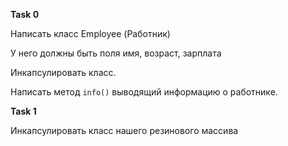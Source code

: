 **Task 0** 

Написать класс Employee (Работник)

У него должны быть поля имя, возраст, зарплата

Инкапсулировать класс.

Написать метод `info()` выводящий информацию о работнике.


**Task 1**

Инкапсулировать класс нашего резинового массива


















